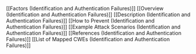 [[Factors (Identification and Authentication Failures)]]
[[Overview (Identification and Authentication Failures)]]
[[Description (Identification and Authentication Failures)]]
[[How to Prevent (Identification and Authentication Failures)]]
[[Example Attack Scenarios (Identification and Authentication Failures)]]
[[References (Identification and Authentication Failures)]]
[[List of Mapped CWEs (Identification and Authentication Failures)]]
